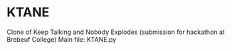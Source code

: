 # KTANE
Clone of Keep Talking and Nobody Explodes (submission for hackathon at Brebeuf College)
Main file: KTANE.py
